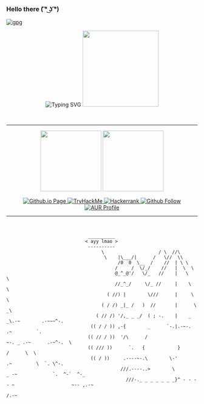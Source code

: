### Hello there ( ͡° ͜ʖ ͡°)

[![gpg](https://img.shields.io/badge/gpg-E04D%20E697%204DCD%204B3B-blue?style=flat)](https://github.com/otuva.gpg)

[comment]: <> (https://user-images.githubusercontent.com/67955086/189968648-89c6eef3-b605-40f4-8244-94ff9c07766b.svg)
[comment]: <> (https://user-images.githubusercontent.com/67955086/189969997-3fe38310-04e1-4c8a-a629-f93ac0c3db9f.svg)
[comment]: <> (https://user-images.githubusercontent.com/67955086/189970581-8f22d8d8-0c5e-4a7e-bd1e-830522d71c63.svg)

<p align="center">
  <picture><img src="https://readme-typing-svg.demolab.com?font=Fira+Code&duration=3000&pause=1000&color=1C63D0&center=true&vCenter=true&width=550&height=200&lines=Hi%2C+I'm+otuva.+I'm+also%3A;Always+learning;Interested+in+cybersecurity;using+templeOS+(QEMU)+w/+Arch+(BTW);A+dumbass+with+extra+steps" alt="Typing SVG" /></picture>
  <picture><img height="200px" src="https://user-images.githubusercontent.com/67955086/190844934-81d33a7f-3100-4436-81fa-d2bdb8d0d58a.svg"></picture>
</p>

<br><hr>

<p align="center">
  <picture><img height="160em" src="https://readmestats.999857.xyz/api?username=otuva&show_icons=true&title_color=58aa6ff&icon_color=1f6feb&text_color=c3d1d9&bg_color=0d1117&include_all_commits=true&count_private=true&hide_border=true"/></picture>
  <picture><img height="160em" src="https://readmestats.999857.xyz/api/top-langs/?username=otuva&layout=compact&title_color=58aa6ff&icon_color=1f6feb&text_color=c3d1d9&bg_color=0d1117&hide_border=true"/></picture>
</p>

<p align="center">  
  <a target="_blank" rel="noopener noreferrer" href="https://otuva.github.io">
    <img alt="Github.io Page" src="https://img.shields.io/badge/otuva.github.io-LL-blue?style=for-the-badge&logo=github&logoColor=blue">
  </a>

  <a target="_blank" rel="noopener noreferrer" href="https://tryhackme.com/p/otuva">
    <img alt="TryHackMe" src="https://img.shields.io/badge/TryHackMe-1%25-blue?style=for-the-badge&logo=tryhackme&logoColor=red">
  </a>
  
  <a target="_blank" rel="noopener noreferrer" href="https://www.hackerrank.com/otuva">
    <img alt="Hackerrank" src="https://img.shields.io/badge/HackerRank-∞-blue?style=for-the-badge&logo=hackerrank">
  </a>
  
  <a target="_blank" rel="noopener noreferrer" href="https://github.com/otuva">
    <img alt="Github Follow" src="https://img.shields.io/github/followers/otuva?label=Github&logo=github&style=for-the-badge">
  </a>
  
  <a target="_blank" rel="noopener noreferrer" href="https://aur.archlinux.org/account/otuva">
    <img alt="AUR Profile" src="https://img.shields.io/badge/AUR%20Profile-%E2%88%9E-blue?style=for-the-badge&logo=archlinux">
  </a>
</p>

<hr><br>


```
                              __________ 
                             < ayy lmao >
                              ---------- 
                                   \                    / \  //\
                                    \    |\___/|      /   \//  \\
                                         /0  0  \__  /    //  | \ \    
                                        /     /  \/_/    //   |  \  \  
                                        @_^_@'/   \/_   //    |   \   \ 
                                        //_^_/     \/_ //     |    \    \
                                     ( //) |        \///      |     \     \
                                   ( / /) _|_ /   )  //       |      \     _\
                                 ( // /) '/,_ _ _/  ( ; -.    |    _ _\.-~        .-~~~^-.
                               (( / / )) ,-{        _      `-.|.-~-.           .~         `.
                              (( // / ))  '/\      /                 ~-. _ .-~      .-~^-.  \
                              (( /// ))      `.   {            }                   /      \  \
                               (( / ))     .----~-.\        \-'                 .~         \  `. \^-.
                                          ///.----..>        \             _ -~             `.  ^-`  ^-_
                                            ///-._ _ _ _ _ _ _}^ - - - - ~                     ~-- ,.-~
                                                                                               /.-~
```
